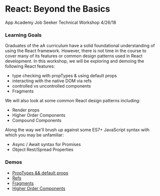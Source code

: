# React: Beyond the Basics

App Academy Job Seeker Technical Workshop 4/26/18

### Learning Goals

Graduates of the aA curriculum have a solid foundational understanding of using the React framework. However, there is not time in the course to cover many of its features or common design patterns used in React development. In this workshop, we will be exploring and demoing the following React features:

* type checking with propTypes & using default props
* interacting with the native DOM via refs
* controlled vs uncontrolled components
* Fragments

We will also look at some common React design patterns including:

* Render props
* Higher Order Components
* Compound Components

Along the way we'll brush up against some ES7+ JavaScript syntax with which you may be unfamiliar:

* Async / Await syntax for Promises
* Object Rest/Spread Properties

### Demos

* [PropTypes && default props](src/components/propTypes)
* [Refs](src/components/refs)
* [Fragments](src/components/fragments)
* [Higher Order Components](src/components/higherOrderComponents)
